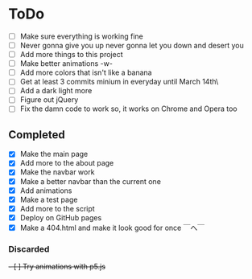 # ToDo

- [ ] Make sure everything is working fine
- [ ] Never gonna give you up never gonna let you down and desert you
- [ ] Add more things to this project
- [ ] Make better animations -w-
- [ ] Add more colors that isn't like a banana
- [ ] Get at least 3 commits minium in everyday until March 14th\ <!-- Yes, I'm leaving the / in :D -->
- [ ] Add a dark light more <!-- I meant "Add a dark and light mode not "Add a dark light more" qwq -->
- [ ] Figure out jQuery
- [ ] Fix the damn code to work so, it works on Chrome and Opera too

## Completed

- [X] Make the main page
- [X] Add more to the about page
- [X] Make the navbar work
- [X] Make a better navbar than the current one <!-- haha uh forget the commit before this where that is check off :D -->
- [X] Add animations
- [X] Make a test page
- [X] Add more to the script
- [X] Deploy on GitHub pages
- [X] Make a 404.html and make it look good for once ￣へ￣

### Discarded

~~- [ ] Try animations with p5.js~~

